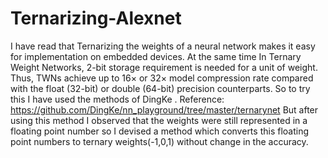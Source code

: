 # Ternarizing-Alexnet
I have read that Ternarizing the weights of a neural network makes it easy for implementation on embedded devices. At the same time  In Ternary Weight Networks, 2-bit storage requirement is needed for a unit of weight. Thus, TWNs achieve up to 16× or 32× model compression rate compared with the float (32-bit) or double (64-bit) precision counterparts. So to try this I have used the methods of DingKe .
Reference: https://github.com/DingKe/nn_playground/tree/master/ternarynet 
But after using this method I observed that the weights were still represented in a floating point number so I devised a method which converts this floating point numbers to ternary weights(-1,0,1) without change in the accuracy. 
